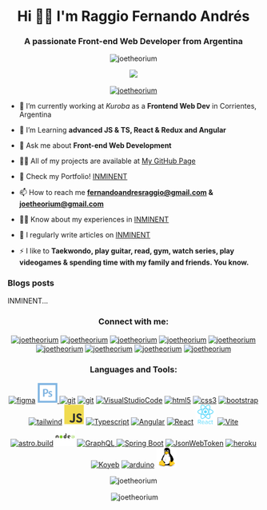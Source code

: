 <h1 align="center">Hi 👋🏼 I'm Raggio Fernando Andrés</h1>
<h3 align="center">A passionate Front-end Web Developer from Argentina</h3>

<p align="center"> <img src="https://komarev.com/ghpvc/?username=joetheorium&label=Profile%20views&color=0e75b6&style=flat" alt="joetheorium" /> </p>

<p align="center">
  <a href="https://github.com/ryo-ma/github-profile-trophy">
    <img width=900 src="https://github-profile-trophy.vercel.app/?username=joetheorium&column=8&theme=dark_lover&no-frame=true"/>
  </a>
</p>

<p align="center"> <a href="https://twitter.com/joetheorium" target="[blank](https://twitter.com/JoeTheorium)"><img src="https://img.shields.io/twitter/follow/joetheorium?logo=twitter&style=for-the-badge" alt="joetheorium" /></a> </p>

<div align="left">
  
- 🔭 I’m currently working at *Kuroba* as a **Frontend Web Dev** in Corrientes, Argentina

- 🌱 I’m Learning **advanced JS & TS, React & Redux and Angular**

- 💬 Ask me about **Front-end Web Development**

- 👨‍💻 All of my projects are available at [My GitHub Page](https://github.com/JoeTheorium?tab=repositories)

- 📄 Check my Portfolio! [INMINENT](INMINENT...)

- 📫 How to reach me **fernandoandresraggio@gmail.com & joetheorium@gmail.com**

- 🚶‍♂️ Know about my experiences in [INMINENT](INMINENT...)

- 📝 I regularly write articles on [INMINENT](INMINENT...)

- ⚡ I like to **Taekwondo, play guitar, read, gym, watch series, play videogames & spending time with my family and friends. You know.**
</div>

### Blogs posts
<!-- BLOG-POST-LIST:START -->
<p>INMINENT...</p>
<!-- BLOG-POST-LIST:END -->

<h3 align="center">Connect with me:</h3>
<p align="center">
<a href="https://codepen.io/joetheorium" target="blank"><img align="center" src="https://raw.githubusercontent.com/rahuldkjain/github-profile-readme-generator/master/src/images/icons/Social/codepen.svg" alt="joetheorium" height="30" width="40" /></a>
<a href="https://dev.to/joetheorium" target="blank"><img align="center" src="https://raw.githubusercontent.com/rahuldkjain/github-profile-readme-generator/master/src/images/icons/Social/devto.svg" alt="joetheorium" height="30" width="40" /></a>
<a href="https://twitter.com/joetheorium" target="blank"><img align="center" src="https://raw.githubusercontent.com/rahuldkjain/github-profile-readme-generator/master/src/images/icons/Social/twitter.svg" alt="joetheorium" height="30" width="40" /></a>
<a href="https://linkedin.com/in/joetheorium" target="blank"><img align="center" src="https://raw.githubusercontent.com/rahuldkjain/github-profile-readme-generator/master/src/images/icons/Social/linked-in-alt.svg" alt="joetheorium" height="30" width="40" /></a>
<a href="https://stackoverflow.com/users/16666846/joetheorium" target="blank"><img align="center" src="https://raw.githubusercontent.com/rahuldkjain/github-profile-readme-generator/master/src/images/icons/Social/stack-overflow.svg" alt="joetheorium" height="30" width="40" /></a>
<a href="https://codesandbox.com/u/joetheorium" target="blank"><img align="center" src="https://raw.githubusercontent.com/rahuldkjain/github-profile-readme-generator/master/src/images/icons/Social/codesandbox.svg" alt="joetheorium" height="30" width="40" /></a>
<a href="https://dribbble.com/joetheorium" target="blank"><img align="center" src="https://raw.githubusercontent.com/rahuldkjain/github-profile-readme-generator/master/src/images/icons/Social/dribbble.svg" alt="joetheorium" height="30" width="40" /></a>
<a href="https://www.hackerrank.com/joetheorium" target="blank"><img align="center" src="https://raw.githubusercontent.com/rahuldkjain/github-profile-readme-generator/master/src/images/icons/Social/hackerrank.svg" alt="joetheorium" height="30" width="40" /></a>
<a href="https://www.leetcode.com/joetheorium" target="blank"><img align="center" src="https://raw.githubusercontent.com/rahuldkjain/github-profile-readme-generator/master/src/images/icons/Social/leet-code.svg" alt="joetheorium" height="30" width="40" /></a>
</p>

<h3 align="center">Languages and Tools:</h3>
<p align="center">
  <a href="https://www.figma.com/" target="_blank" rel="noreferrer" > <img src="https://www.vectorlogo.zone/logos/figma/figma-icon.svg" alt="figma" width="40" height="40"/></a>
  <a href="https://www.photoshop.com/en" target="_blank" rel="noreferrer"> <img src="https://raw.githubusercontent.com/devicons/devicon/master/icons/photoshop/photoshop-line.svg" alt="photoshop" width="40" height="40"/</a>
  <a href="https://git-scm.com/" target="_blank" rel="noreferrer"> <img src="https://www.vectorlogo.zone/logos/git-scm/git-scm-icon.svg" alt="git" width="40" height="40"/></a>
  <a href="https://github.com/" target="_blank" rel="noreferrer"> <img src="https://www.vectorlogo.zone/logos/github/github-icon.svg" alt="git" width="40" height="40"/></a>
  <a href="https://code.visualstudio.com/" target="_blank" rel="noreferrer"> <img src="https://upload.wikimedia.org/wikipedia/commons/thumb/9/9a/Visual_Studio_Code_1.35_icon.svg/2048px-Visual_Studio_Code_1.35_icon.svg.png" alt="VisualStudioCode" width="40" height="40"/></a>
  <a href="https://www.w3.org/html/" target="_blank" rel="noreferrer"> <img src="https://cdn.icon-icons.com/icons2/2107/PNG/512/file_type_html_icon_130541.png" alt="html5" width="40" height="40"/></a>
  <a href="https://www.w3.org/Style/CSS/" target="_blank" rel="noreferrer"> <img src="https://encrypted-tbn0.gstatic.com/images?q=tbn:ANd9GcQ36HePyq5kEKwGkh1TG1CEaf6LSt4yugfpUQ&usqp=CAU" alt="css3" width="40" height="40"/></a>
  <a href="https://getbootstrap.com" target="_blank" rel="noreferrer"> <img src="https://getbootstrap.com/docs/5.3/assets/brand/bootstrap-logo-shadow.png" alt="bootstrap" width="40" height="40"/></a>
  <a href="https://tailwindcss.com" target="_blank" rel="noreferrer"> <img src="https://upload.wikimedia.org/wikipedia/commons/thumb/d/d5/Tailwind_CSS_Logo.svg/2048px-Tailwind_CSS_Logo.svg.png" alt="tailwind" width="40" height="40"/></a>
  <a href="https://developer.mozilla.org/en-US/docs/Web/JavaScript" target="_blank" rel="noreferrer"> <img src="https://raw.githubusercontent.com/devicons/devicon/master/icons/javascript/javascript-original.svg" alt="javascript" width="40" height="40"/></a>
  <a href="https://www.typescriptlang.org/" target="_blank" rel="noreferrer"> <img src="https://upload.wikimedia.org/wikipedia/commons/thumb/4/4c/Typescript_logo_2020.svg/1200px-Typescript_logo_2020.svg.png" alt="Typescript" width="40" height="40"/></a>
  <a href="https://angular.io/" target="_blank" rel="noreferrer"> <img src="https://upload.wikimedia.org/wikipedia/commons/thumb/c/cf/Angular_full_color_logo.svg/2048px-Angular_full_color_logo.svg.png" alt="Angular" width="40" height="40"/></a>
  <a href="https://beta.es.reactjs.org/" target="_blank" rel="noreferrer"> <img src="https://upload.wikimedia.org/wikipedia/commons/thumb/4/47/React.svg/1024px-React.svg.png" alt="React" width="40" height="40"/></a>
  <a href="https://reactjs.org/" target="_blank" rel="noreferrer"> <img src="https://raw.githubusercontent.com/devicons/devicon/master/icons/react/react-original-wordmark.svg" alt="react" width="40" height="40"/></a>
  <a href="https://es.vitejs.dev/" target="_blank" rel="noreferrer"> <img src="https://es.vitejs.dev/logo.svg" alt="Vite" width="40" height="40"/></a>
  <a href="https://astro.build/" target="_blank" rel="noreferrer"> <img src="https://astro.build/assets/press/astro-icon-dark.svg" alt="astro.build" width="40" height="40"/></a>
  <a href="https://nodejs.org" target="_blank" rel="noreferrer"> <img src="https://raw.githubusercontent.com/devicons/devicon/master/icons/nodejs/nodejs-original-wordmark.svg" alt="nodejs" width="40" height="40"/></a>
  <a href="https://graphql.org/" target="_blank" rel="noreferrer"> <img src="https://upload.wikimedia.org/wikipedia/commons/thumb/1/17/GraphQL_Logo.svg/2048px-GraphQL_Logo.svg.png" alt="GraphQL" width="40" height="40"/</a>
  <a href="https://jwt.io/" target="_blank" rel="noreferrer"> <img src="https://jwt.io/img/pic_logo.svg" alt="Spring Boot" width="40" height="40"/></a>
  <a href="https://postman.com" target="_blank" rel="noreferrer"> <img src="https://www.vectorlogo.zone/logos/getpostman/getpostman-icon.svg" alt="JsonWebToken" width="40" height="40"/></a>
  <a href="https://heroku.com" target="_blank" rel="noreferrer"> <img src="https://www.vectorlogo.zone/logos/heroku/heroku-icon.svg" alt="heroku" width="40" height="40"/></a>
  <a href="https://www.koyeb.com/" target="_blank" rel="noreferrer"> <img src="https://cdn2.systemsdigest.com/sites/default/files/logos/koyeb-thumb.png" alt="Koyeb" width="40" height="40"/></a>
  <a href="https://www.arduino.cc/" target="_blank" rel="noreferrer"> <img src="https://cdn.worldvectorlogo.com/logos/arduino-1.svg" alt="arduino" width="40" height="40"/></a>
  <a href="https://www.linux.org/" target="_blank" rel="noreferrer"> <img src="https://raw.githubusercontent.com/devicons/devicon/master/icons/linux/linux-original.svg" alt="linux" width="40" height="40"/></a>
</p>

<p align="center"><img align="center" src="https://github-readme-stats.vercel.app/api/top-langs?username=joetheorium&show_icons=true&locale=en&layout=compact" alt="joetheorium" /</p>

<p align="center">&nbsp<img align="center" src="https://github-readme-stats.vercel.app/api?username=joetheorium&show_icons=true&locale=en" alt="joetheorium" /></p>
